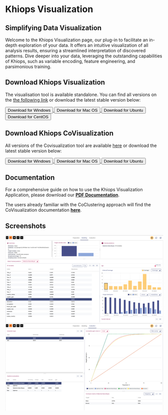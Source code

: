 # Khiops Visualization

## Simplifying Data Visualization 

Welcome to the Khiops Visualization page, our plug-in to facilitate an in-depth exploration of your data. It offers an intuitive visualization of all analysis results, ensuring a streamlined interpretation of discovered patterns. Dive deeper into your data, leveraging the outstanding capabilities of Khiops, such as variable encoding, feature engineering, and parsimonious training.

## Download Khiops Visualization

The visualisation tool is available standalone. You can find all versions on the [the following link][repo-visu] or download the latest stable version below:

[repo-visu]: https://github.com/khiopsrelease/kv-release/releases/tag/v10.2.8

<a href="https://github.com/khiopsrelease/kv-release/releases/download/v10.2.8/khiops-visualization-Setup-10.2.8.exe">
        <button class="btn btn-light btn-sm">
          Download for Windows
        </button>
</a>
<a href="https://github.com/khiopsrelease/kv-release/releases/download/v10.2.8/khiops-visualization-10.2.8.dmg">
        <button class="btn btn-light btn-sm">
          Download for Mac OS
        </button>
</a>  
<a href="https://github.com/khiopsrelease/kv-release/releases/download/v10.2.8/khiops-visualization_10.2.8_amd64.deb">
        <button class="btn btn-light btn-sm">
          Download for Ubuntu
        </button>
</a>
<a href="https://github.com/khiopsrelease/kv-release/releases/download/v10.2.8/khiops-visualization-10.2.8.x86_64.rpm">
        <button class="btn btn-light btn-sm">
          Download for CentOS
        </button>
</a>

## Download Khiops CoVisualization
All versions of the Covisualization tool are available [here][repo-covisualisation] or download the latest stable version below:

[repo-covisualisation]: https://github.com/khiopsrelease/kc-release/releases/tag/v10.2.4

<a href="https://github.com/khiopsrelease/kc-release/releases/download/v10.2.4/khiops-covisualization-Setup-10.2.4.exe">
        <button class="btn btn-light btn-sm">
          Download for Windows
        </button>
</a>
<a href="https://github.com/khiopsrelease/kc-release/releases/download/v10.2.4/khiops-covisualization-10.2.4.dmg">
        <button class="btn btn-light btn-sm">
          Download for Mac OS
        </button>
</a>  
<a href="https://github.com/khiopsrelease/kc-release/releases/download/v10.2.4/khiops-covisualization_10.2.4_amd64.deb">
        <button class="btn btn-light btn-sm">
          Download for Ubuntu
        </button>
</a>

## Documentation
For a comprehensive guide on how to use the Khiops Visualization Application, please download our [**PDF Documentation**][Documentation]. 

The users already familiar with the CoClustering approach will find the CoVisualization documentation [**here**][coviz].

[Documentation]: KhiopsVisualizationGuide.pdf
[coviz]: KhiopsCovisualizationGuide.pdf

## Screenshots 

<div class="text-center">
    <img style="max-width:600px; width: -webkit-fill-available; display: inline-block;" src="/assets/images/Visualization Adult Modeling.png">
    <img style="max-width:600px; width: -webkit-fill-available; display: inline-block;" src="/assets/images/Visualization Adult Evaluation.png">
</div>
